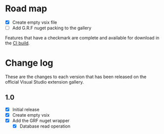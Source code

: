 # Road map

- [x] Create empty vsix file
- [ ] Add G.R.F nuget packing to the gallery

Features that have a checkmark are complete and available for
download in the
[CI build](http://vsixgallery.com/extension/FileDiff.6853e44f-b2ec-473f-bed1-e106530de5f8/).

# Change log

These are the changes to each version that has been released
on the official Visual Studio extension gallery.

## 1.0

- [x] Initial release
- [x] Create empty vsix
- [x] Add the GRF nuget wrapper
  - [x] Database read operation